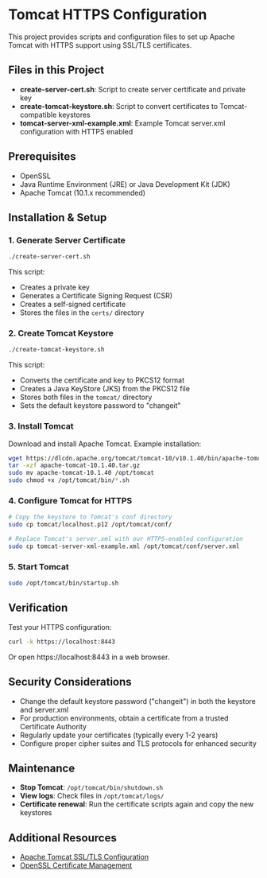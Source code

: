 # Tomcat HTTPS Configuration

This project provides scripts and configuration files to set up Apache Tomcat with HTTPS support using SSL/TLS certificates.

## Files in this Project

- **create-server-cert.sh**: Script to create server certificate and private key
- **create-tomcat-keystore.sh**: Script to convert certificates to Tomcat-compatible keystores
- **tomcat-server-xml-example.xml**: Example Tomcat server.xml configuration with HTTPS enabled

## Prerequisites

- OpenSSL
- Java Runtime Environment (JRE) or Java Development Kit (JDK)
- Apache Tomcat (10.1.x recommended)

## Installation & Setup

### 1. Generate Server Certificate

```bash
./create-server-cert.sh
```

This script:
- Creates a private key
- Generates a Certificate Signing Request (CSR)
- Creates a self-signed certificate
- Stores the files in the `certs/` directory

### 2. Create Tomcat Keystore

```bash
./create-tomcat-keystore.sh
```

This script:
- Converts the certificate and key to PKCS12 format
- Creates a Java KeyStore (JKS) from the PKCS12 file
- Stores both files in the `tomcat/` directory
- Sets the default keystore password to "changeit"

### 3. Install Tomcat

Download and install Apache Tomcat. Example installation:

```bash
wget https://dlcdn.apache.org/tomcat/tomcat-10/v10.1.40/bin/apache-tomcat-10.1.40.tar.gz
tar -xzf apache-tomcat-10.1.40.tar.gz
sudo mv apache-tomcat-10.1.40 /opt/tomcat
sudo chmod +x /opt/tomcat/bin/*.sh
```

### 4. Configure Tomcat for HTTPS

```bash
# Copy the keystore to Tomcat's conf directory
sudo cp tomcat/localhost.p12 /opt/tomcat/conf/

# Replace Tomcat's server.xml with our HTTPS-enabled configuration
sudo cp tomcat-server-xml-example.xml /opt/tomcat/conf/server.xml
```

### 5. Start Tomcat

```bash
sudo /opt/tomcat/bin/startup.sh
```

## Verification

Test your HTTPS configuration:

```bash
curl -k https://localhost:8443
```

Or open https://localhost:8443 in a web browser.

## Security Considerations

- Change the default keystore password ("changeit") in both the keystore and server.xml
- For production environments, obtain a certificate from a trusted Certificate Authority
- Regularly update your certificates (typically every 1-2 years)
- Configure proper cipher suites and TLS protocols for enhanced security

## Maintenance

- **Stop Tomcat**: `/opt/tomcat/bin/shutdown.sh`
- **View logs**: Check files in `/opt/tomcat/logs/`
- **Certificate renewal**: Run the certificate scripts again and copy the new keystores

## Additional Resources

- [Apache Tomcat SSL/TLS Configuration](https://tomcat.apache.org/tomcat-10.1-doc/ssl-howto.html)
- [OpenSSL Certificate Management](https://www.openssl.org/docs/man1.1.1/man1/openssl.html)
